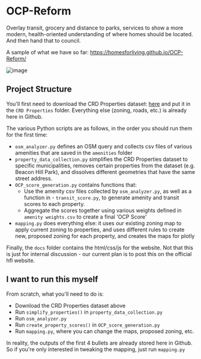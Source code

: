 # OCP-Reform
Overlay transit, grocery and distance to parks, services to show a more modern, health-oriented understanding of where homes should be located. And then hand that to council.

A sample of what we have so far: https://homesforliving.github.io/OCP-Reform/

![image](https://user-images.githubusercontent.com/36494032/233565452-6071d5dc-d47c-4591-bcf5-443b80ed543f.png)

## Project Structure
You'll first need to download the CRD Properties dataset: [here](https://hub.arcgis.com/datasets/SIPP::crd-properties/explore?layer=3&location=48.440229%2C-123.278142%2C13.00) and put it in the `CRD Properties` folder. Everything else (zoning, roads, etc.) is already here in Github.

The various Python scripts are as follows, in the order you should run them for the first time:
- `osm_analyzer.py` defines an OSM query and collects csv files of various amenities that are saved in the `amenities` folder
- `property_data_collection.py` simplifies the CRD Properties dataset to specific municipalities, removes certain properties from the dataset (e.g. Beacon Hill Park), and dissolves different geometries that have the same street address.
- `OCP_score_generation.py` contains functions that:
  - Use the amenity csv files collected by `osm_analyzer.py`, as well as a function in - `transit_score.py`, to generate amenity and transit scores to each property.
  - Aggregate the scores together using various weights defined in `amenity weights.csv` to create a final 'OCP Score'
- `mapping.py` does everything else: it uses our existing zoning map to apply current zoning to properties, and uses different rules to create new, proposed zoning     for each property, and creates the maps for plotly

Finally, the `docs` folder contains the html/css/js for the website. Not that this is just for internal discussion - our current plan is to post this on the official hfl website.

## I want to run this myself
From scratch, what you'll need to do is:
- Download the CRD Properties dataset above
- Run `simplify_properties()` in `property_data_collection.py`
- Run `osm_analyzer.py`
- Run `create_property_scores()` in `OCP_score_generation.py`
- Run `mapping.py`, where you can change the maps, proposed zoning, etc.

In reality, the outputs of the first 4 bullets are already stored here in Github. So if you're only interested in tweaking the mapping, just run `mapping.py`
